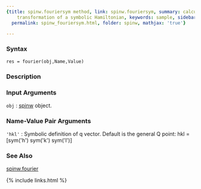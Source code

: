 ```yaml
---
{title: spinw.fouriersym method, link: spinw.fouriersym, summary: calculates the Fourier
    transformation of a symbolic Hamiltonian, keywords: sample, sidebar: sw_sidebar,
  permalink: spinw_fouriersym.html, folder: spinw, mathjax: 'true'}

---
```


### Syntax

`res = fourier(obj,Name,Value)`

### Description



### Input Arguments

`obj`
: [spinw](spinw.html) object.

### Name-Value Pair Arguments

`'hkl'`
: Symbolic definition of q vector. Default is the general Q
  point:
      hkl = [sym('h') sym('k') sym('l')]

### See Also

[spinw.fourier](spinw_fourier.html)

{% include links.html %}
